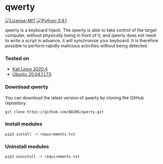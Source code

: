 # qwerty

[![License-MIT](https://img.shields.io/badge/License-MIT-success)](https://github.com/BAIN5/qwerty/blob/main/LICENSE)
[![Python-3.9.1](https://img.shields.io/badge/Python-3.9.1-blue)](https://www.python.org/downloads/release/python-391/)

qwerty is a keyboard hijack. The qwerty is able to take control of the target computer, without physically being in front of it, and qwerty does not need to write a script in advance, it will synchronize your keyboard. It is therefore possible to perform rapidly malicious activities without being detected.

### Tested on

- [Kali Linux 2020.4](https://www.kali.org/downloads/)
- [Ubuntu 20.04.1 LTS](https://ubuntu.com/download)

### Download qwerty

You can download the latest version of qwerty by cloning the GitHub repository.

	git clone https://github.com/BAIN5/qwerty.git

### Install modules

	pip3 install -r requirements.txt

### Uninstall modules

	pip3 uninstall -r requirements.txt
